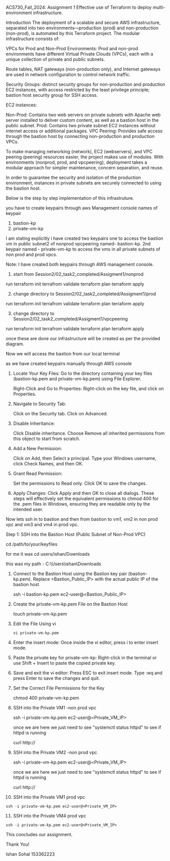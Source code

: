 

ACS730_Fall_2024: Assignment 1 Effective use of Terraform to deploy multi-environment infrastructure.


Introduction
The deployment of a scalable and secure AWS infrastructure, separated into two environments—production (prod) and non-production (non-prod), is automated by this Terraform project. The modular infrastructure consists of:

VPCs for Prod and Non-Prod Environments: Prod and non-prod environments have different Virtual Private Clouds (VPCs), each with a unique collection of private and public subnets.

Route tables, NAT gateways (non-production only), and Internet gateways are used in network configuration to control network traffic.

Security Groups: distinct security groups for non-production and production EC2 instances, with access restricted by the least privilege principle; bastion host security group for SSH access.

EC2 instances:

Non-Prod: Contains two web servers on private subnets with Apache web server installed to deliver custom content, as well as a bastion host in the public subnet.
Prod: Contains two private subnet EC2 instances without internet access or additional packages.
VPC Peering: Provides safe access through the bastion host by connecting non-production and production VPCs.

To make managing networking (network), EC2 (webservers), and VPC peering (peering) resources easier, the project makes use of modules. With environments (nonprod, prod, and vpcpeering), deployment takes a modular approach for simpler maintenance, concern separation, and reuse.

In order to guarantee the security and isolation of the production environment, instances in private subnets are securely connected to using the bastion host.


Below is the step by step implementation of this infrastruture.

you have to create keypairs through aws Management console 
names of keypair
1. bastion-kp
2. private-vm-kp

I am stating explicitly i have created two keypairs one to access the bastion vm in public subnet2 of nonprod vpcpeering named- bastion-kp.
2nd keypair named - private-vm-kp to access the vms in all private subnets of non prod and prod vpcs. 

Note: I have created both keypairs through AWS management console.


1. start from Session2/02_task2_completed/Assigment1/nonprod

run terraform init
    terrafrom validate
    terraform plan
    terraform apply
    
2. change directory to Session2/02_task2_completed/Assigment1/prod

run terraform init
    terrafrom validate
    terraform plan
    terraform apply
    
3. change directory to Session2/02_task2_completed/Assigment1/vpcpeering

run terraform init
    terrafrom validate
    terraform plan
    terraform apply
    

once these are done our infrastructure will be created as per the provided diagram.

Now we will access the bastion from our local terminal

as we have created keypairs manually through AWS console

1. Locate Your Key Files: Go to the directory containing your key files (bastion-kp.pem and private-vm-kp.pem) using File Explorer.
   
   Right-Click and Go to Properties:
   Right-click on the key file, and click on Properties.
2. Navigate to Security Tab:
  
   Click on the Security tab.
   Click on Advanced.
3. Disable Inheritance:
   
   Click Disable inheritance.
   Choose Remove all inherited permissions from this object to start from scratch.
4. Add a New Permission:
   
   Click on Add, then Select a principal.
   Type your Windows username, click Check Names, and then OK.
5. Grant Read Permission:
   
   Set the permissions to Read only.
   Click OK to save the changes.

6. Apply Changes:
   Click Apply and then OK to close all dialogs.
   These steps will effectively set the equivalent permissions to chmod 400 for the .pem files in Windows, ensuring they are readable only by the intended user.

Now lets ssh in to bastion and then from bastion to vm1, vm2 in non prod vpc and vm3 and vm4 in prod vpc.

Step 1: SSH into the Bastion Host (Public Subnet of Non-Prod VPC)

cd /path/to/your/keyfiles

for me it was cd users/ishan/Downloads

   this was my path - C:\Users\ishan\Downloads
   
   
 1. Connect to the Bastion Host using the Bastion key pair (bastion-kp.pem). Replace <Bastion_Public_IP> with the actual public IP of the bastion host
 
    ssh -i bastion-kp.pem ec2-user@<Bastion_Public_IP>
 
 2.  Create the private-vm-kp.pem File on the Bastion Host
 
     touch private-vm-kp.pem

3.  Edit the File Using vi

        vi private-vm-kp.pem

4. Enter the insert mode:
Once inside the vi editor, press i to enter insert mode.

5. Paste the private key for private-vm-kp:
Right-click in the terminal or use Shift + Insert to paste the copied private key.

6. Save and exit the vi editor:
Press ESC to exit insert mode.
Type :wq and press Enter to save the changes and quit.


7. Set the Correct File Permissions for the Key

   chmod 400 private-vm-kp.pem

8.  SSH into the Private VM1 -non prod vpc
     
    ssh -i private-vm-kp.pem ec2-user@<Private_VM_IP>

    once we are here we just need to see 
    "systemctl status httpd"
     to see if httpd is running
     
     curl http://<private IP of ec2 instance>

9.  SSH into the Private VM2 -non prod vpc

    ssh -i private-vm-kp.pem ec2-user@<Private_VM_IP>
    
    once we are here we just need to see 
    "systemctl status httpd"
     to see if httpd is running
     
     curl http://<private IP of ec2 instance>

10.  SSH into the Private VM1  prod vpc
     
    ssh -i private-vm-kp.pem ec2-user@<Private_VM_IP>


11.  SSH into the Private VM4  prod vpc

    ssh -i private-vm-kp.pem ec2-user@<Private_VM_IP>



This concludes our assignment.


Thank You!

Ishan Sohal
153362223




